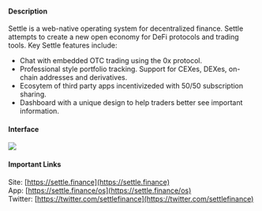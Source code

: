 #### Description

Settle is a web-native operating system for decentralized finance. Settle attempts to create a new open economy for DeFi protocols and trading tools. Key Settle features include:
 * Chat with embedded OTC trading using the 0x protocol.
 * Professional style portfolio tracking. Support for CEXes, DEXes, on-chain addresses and derivatives.
 * Ecosytem of third party apps incentivizeded with 50/50 subscription sharing.
 * Dashboard with a unique design to help traders better see important information.
 
#### Interface

![](../.gitbook/assets/Settle-Interface.png)

#### Important Links

Site: [https://settle.finance](https://settle.finance)  
App:  [https://settle.finance/os](https://settle.finance/os)    
Twitter: [https://twitter.com/settlefinance](https://twitter.com/settlefinance)
